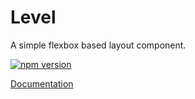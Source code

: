 # Level

A simple flexbox based layout component.

[![npm version](https://badge.fury.io/js/%40vrembem%2Flevel.svg)](https://www.npmjs.com/package/%40vrembem%2Flevel)

[Documentation](https://vrembem.com/packages/level)
